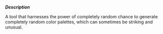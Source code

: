 ***Description***

A tool that harnesses the power of completely random chance to generate completely random color palettes, which can sometimes be striking and unusual. 